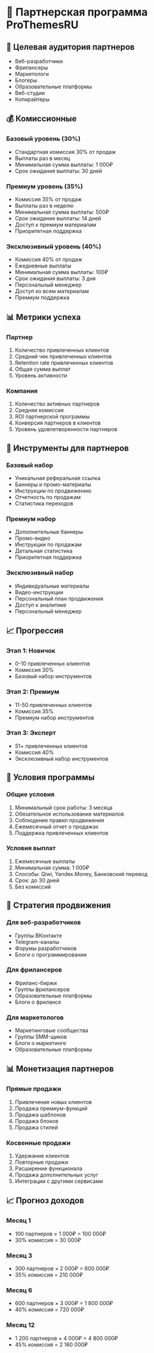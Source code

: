 # 🤝 Партнерская программа ProThemesRU

## 🎯 Целевая аудитория партнеров
- Веб-разработчики
- Фрилансеры
- Маркетологи
- Блогеры
- Образовательные платформы
- Веб-студии
- Копирайтеры

## 💰 Комиссионные

### Базовый уровень (30%)
- Стандартная комиссия 30% от продаж
- Выплаты раз в месяц
- Минимальная сумма выплаты: 1 000₽
- Срок ожидания выплаты: 30 дней

### Премиум уровень (35%)
- Комиссия 35% от продаж
- Выплаты раз в неделю
- Минимальная сумма выплаты: 500₽
- Срок ожидания выплаты: 14 дней
- Доступ к премиум материалам
- Приоритетная поддержка

### Эксклюзивный уровень (40%)
- Комиссия 40% от продаж
- Ежедневные выплаты
- Минимальная сумма выплаты: 100₽
- Срок ожидания выплаты: 3 дня
- Персональный менеджер
- Доступ ко всем материалам
- Премиум поддержка

## 📊 Метрики успеха

### Партнер
1. Количество привлеченных клиентов
2. Средний чек привлеченных клиентов
3. Retention rate привлеченных клиентов
4. Общая сумма выплат
5. Уровень активности

### Компания
1. Количество активных партнеров
2. Средняя комиссия
3. ROI партнерской программы
4. Конверсия партнеров в клиентов
5. Уровень удовлетворенности партнеров

## 📱 Инструменты для партнеров

### Базовый набор
- Уникальная реферальная ссылка
- Баннеры и промо-материалы
- Инструкции по продвижению
- Отчетность по продажам
- Статистика переходов

### Премиум набор
- Дополнительные баннеры
- Промо-видео
- Инструкции по продажам
- Детальная статистика
- Приоритетная поддержка

### Эксклюзивный набор
- Индивидуальные материалы
- Видео-инструкции
- Персональный план продвижения
- Доступ к аналитике
- Персональный менеджер

## 📈 Прогрессия

### Этап 1: Новичок
- 0-10 привлеченных клиентов
- Комиссия 30%
- Базовый набор инструментов

### Этап 2: Премиум
- 11-50 привлеченных клиентов
- Комиссия 35%
- Премиум набор инструментов

### Этап 3: Эксперт
- 51+ привлеченных клиентов
- Комиссия 40%
- Эксклюзивный набор инструментов

## 📝 Условия программы

### Общие условия
1. Минимальный срок работы: 3 месяца
2. Обязательное использование материалов
3. Соблюдение правил продвижения
4. Ежемесячный отчет о продажах
5. Поддержка привлеченных клиентов

### Условия выплат
1. Ежемесячные выплаты
2. Минимальная сумма: 1 000₽
3. Способы: Qiwi, Yandex.Money, Банковский перевод
4. Срок: до 30 дней
5. Без комиссий

## 🎯 Стратегия продвижения

### Для веб-разработчиков
- Группы ВКонтакте
- Telegram-каналы
- Форумы разработчиков
- Блоги о программировании

### Для фрилансеров
- Фриланс-биржи
- Группы фрилансеров
- Образовательные платформы
- Блоги о фрилансе

### Для маркетологов
- Маркетинговые сообщества
- Группы SMM-щиков
- Блоги о маркетинге
- Образовательные платформы

## 📊 Монетизация партнеров

### Прямые продажи
1. Привлечение новых клиентов
2. Продажа премиум-функций
3. Продажа шаблонов
4. Продажа блоков
5. Продажа стилей

### Косвенные продажи
1. Удержание клиентов
2. Повторные продажи
3. Расширение функционала
4. Продажа дополнительных услуг
5. Интеграции с другими сервисами

## 📈 Прогноз доходов

### Месяц 1
- 100 партнеров × 1 000₽ = 100 000₽
- 30% комиссия = 30 000₽

### Месяц 3
- 300 партнеров × 2 000₽ = 600 000₽
- 35% комиссия = 210 000₽

### Месяц 6
- 600 партнеров × 3 000₽ = 1 800 000₽
- 40% комиссия = 720 000₽

### Месяц 12
- 1 200 партнеров × 4 000₽ = 4 800 000₽
- 45% комиссия = 2 160 000₽
